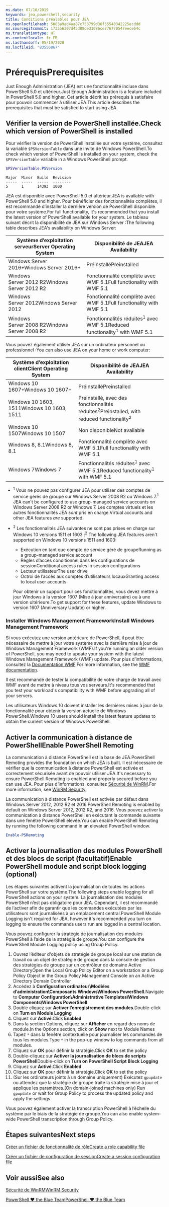 ```yaml
---
ms.date: 07/10/2019
keywords: jea,powershell,security
title: Conditions préalables pour JEA
ms.openlocfilehash: 5083a9ad4aa87c753799d36f55540342225ecddd
ms.sourcegitcommit: 173556307d45d88de31086ce776770547eece64c
ms.translationtype: HT
ms.contentlocale: fr-FR
ms.lasthandoff: 05/19/2020
ms.locfileid: "83556867"
---
```

# <a name="prerequisites"></a><span data-ttu-id="5fe11-103">Prérequis</span><span class="sxs-lookup"><span data-stu-id="5fe11-103">Prerequisites</span></span>

<span data-ttu-id="5fe11-104">Just Enough Administration (JEA) est une fonctionnalité incluse dans PowerShell 5.0 et ultérieur.</span><span class="sxs-lookup"><span data-stu-id="5fe11-104">Just Enough Administration is a feature included in PowerShell 5.0 and higher.</span></span> <span data-ttu-id="5fe11-105">Cet article décrit les prérequis à satisfaire pour pouvoir commencer à utiliser JEA.</span><span class="sxs-lookup"><span data-stu-id="5fe11-105">This article describes the prerequisites that must be satisfied to start using JEA.</span></span>

## <a name="check-which-version-of-powershell-is-installed"></a><span data-ttu-id="5fe11-106">Vérifier la version de PowerShell installée.</span><span class="sxs-lookup"><span data-stu-id="5fe11-106">Check which version of PowerShell is installed</span></span>

<span data-ttu-id="5fe11-107">Pour vérifier la version de PowerShell installée sur votre système, consultez la variable `$PSVersionTable` dans une invite de Windows PowerShell.</span><span class="sxs-lookup"><span data-stu-id="5fe11-107">To check which version of PowerShell is installed on your system, check the `$PSVersionTable` variable in a Windows PowerShell prompt.</span></span>

```powershell
$PSVersionTable.PSVersion
```

```Output
Major  Minor  Build  Revision
-----  -----  -----  --------
5      1      14393  1000
```

<span data-ttu-id="5fe11-108">JEA est disponible avec PowerShell 5.0 et ultérieur.</span><span class="sxs-lookup"><span data-stu-id="5fe11-108">JEA is available with PowerShell 5.0 and higher.</span></span> <span data-ttu-id="5fe11-109">Pour bénéficier des fonctionnalités complètes, il est recommandé d’installer la dernière version de PowerShell disponible pour votre système.</span><span class="sxs-lookup"><span data-stu-id="5fe11-109">For full functionality, it's recommended that you install the latest version of PowerShell available for your system.</span></span> <span data-ttu-id="5fe11-110">Le tableau suivant décrit la disponibilité de JEA sur Windows Server :</span><span class="sxs-lookup"><span data-stu-id="5fe11-110">The following table describes JEA's availability on Windows Server:</span></span>

| <span data-ttu-id="5fe11-111">Système d’exploitation serveur</span><span class="sxs-lookup"><span data-stu-id="5fe11-111">Server Operating System</span></span> |                <span data-ttu-id="5fe11-112">Disponibilité de JEA</span><span class="sxs-lookup"><span data-stu-id="5fe11-112">JEA Availability</span></span>                |
| ----------------------- | ---------------------------------------------- |
| <span data-ttu-id="5fe11-113">Windows Server 2016+</span><span class="sxs-lookup"><span data-stu-id="5fe11-113">Windows Server 2016+</span></span>    | <span data-ttu-id="5fe11-114">Préinstallé</span><span class="sxs-lookup"><span data-stu-id="5fe11-114">Preinstalled</span></span>                                   |
| <span data-ttu-id="5fe11-115">Windows Server 2012 R2</span><span class="sxs-lookup"><span data-stu-id="5fe11-115">Windows Server 2012 R2</span></span>  | <span data-ttu-id="5fe11-116">Fonctionnalité complète avec WMF 5.1</span><span class="sxs-lookup"><span data-stu-id="5fe11-116">Full functionality with WMF 5.1</span></span>                |
| <span data-ttu-id="5fe11-117">Windows Server 2012</span><span class="sxs-lookup"><span data-stu-id="5fe11-117">Windows Server 2012</span></span>     | <span data-ttu-id="5fe11-118">Fonctionnalité complète avec WMF 5.1</span><span class="sxs-lookup"><span data-stu-id="5fe11-118">Full functionality with WMF 5.1</span></span>                |
| <span data-ttu-id="5fe11-119">Windows Server 2008 R2</span><span class="sxs-lookup"><span data-stu-id="5fe11-119">Windows Server 2008 R2</span></span>  | <span data-ttu-id="5fe11-120">Fonctionnalités réduites<sup>1</sup> avec WMF 5.1</span><span class="sxs-lookup"><span data-stu-id="5fe11-120">Reduced functionality<sup>1</sup> with WMF 5.1</span></span> |

<span data-ttu-id="5fe11-121">Vous pouvez également utiliser JEA sur un ordinateur personnel ou professionnel :</span><span class="sxs-lookup"><span data-stu-id="5fe11-121">You can also use JEA on your home or work computer:</span></span>

| <span data-ttu-id="5fe11-122">Système d’exploitation client</span><span class="sxs-lookup"><span data-stu-id="5fe11-122">Client Operating System</span></span> |                   <span data-ttu-id="5fe11-123">Disponibilité de JEA</span><span class="sxs-lookup"><span data-stu-id="5fe11-123">JEA Availability</span></span>                   |
| ----------------------- | ---------------------------------------------------- |
| <span data-ttu-id="5fe11-124">Windows 10 1607+</span><span class="sxs-lookup"><span data-stu-id="5fe11-124">Windows 10 1607+</span></span>        | <span data-ttu-id="5fe11-125">Préinstallé</span><span class="sxs-lookup"><span data-stu-id="5fe11-125">Preinstalled</span></span>                                         |
| <span data-ttu-id="5fe11-126">Windows 10 1603, 1511</span><span class="sxs-lookup"><span data-stu-id="5fe11-126">Windows 10 1603, 1511</span></span>   | <span data-ttu-id="5fe11-127">Préinstallé, avec des fonctionnalités réduites<sup>2</sup></span><span class="sxs-lookup"><span data-stu-id="5fe11-127">Preinstalled, with reduced functionality<sup>2</sup></span></span> |
| <span data-ttu-id="5fe11-128">Windows 10 1507</span><span class="sxs-lookup"><span data-stu-id="5fe11-128">Windows 10 1507</span></span>         | <span data-ttu-id="5fe11-129">Non disponible</span><span class="sxs-lookup"><span data-stu-id="5fe11-129">Not available</span></span>                                        |
| <span data-ttu-id="5fe11-130">Windows 8, 8.1</span><span class="sxs-lookup"><span data-stu-id="5fe11-130">Windows 8, 8.1</span></span>          | <span data-ttu-id="5fe11-131">Fonctionnalité complète avec WMF 5.1</span><span class="sxs-lookup"><span data-stu-id="5fe11-131">Full functionality with WMF 5.1</span></span>                      |
| <span data-ttu-id="5fe11-132">Windows 7</span><span class="sxs-lookup"><span data-stu-id="5fe11-132">Windows 7</span></span>               | <span data-ttu-id="5fe11-133">Fonctionnalités réduites<sup>1</sup> avec WMF 5.1</span><span class="sxs-lookup"><span data-stu-id="5fe11-133">Reduced functionality<sup>1</sup> with WMF 5.1</span></span>       |

- <span data-ttu-id="5fe11-134"><sup>1</sup> Vous ne pouvez pas configurer JEA pour utiliser des comptes de service gérés de groupe sur Windows Server 2008 R2 ou Windows 7.</span><span class="sxs-lookup"><span data-stu-id="5fe11-134"><sup>1</sup> JEA can't be configured to use group-managed service accounts on Windows Server 2008 R2 or Windows 7.</span></span> <span data-ttu-id="5fe11-135">Les comptes virtuels et les autres fonctionnalités JEA *sont* pris en charge.</span><span class="sxs-lookup"><span data-stu-id="5fe11-135">Virtual accounts and other JEA features *are* supported.</span></span>

- <span data-ttu-id="5fe11-136"><sup>2</sup> Les fonctionnalités JEA suivantes ne sont pas prises en charge sur Windows 10 versions 1511 et 1603 :</span><span class="sxs-lookup"><span data-stu-id="5fe11-136"><sup>2</sup> The following JEA features aren't supported on Windows 10 versions 1511 and 1603:</span></span>

  - <span data-ttu-id="5fe11-137">Exécution en tant que compte de service géré de groupe</span><span class="sxs-lookup"><span data-stu-id="5fe11-137">Running as a group-managed service account</span></span>
  - <span data-ttu-id="5fe11-138">Règles d’accès conditionnel dans les configurations de session</span><span class="sxs-lookup"><span data-stu-id="5fe11-138">Conditional access rules in session configurations</span></span>
  - <span data-ttu-id="5fe11-139">Lecteur utilisateur</span><span class="sxs-lookup"><span data-stu-id="5fe11-139">The user drive</span></span>
  - <span data-ttu-id="5fe11-140">Octroi de l’accès aux comptes d’utilisateurs locaux</span><span class="sxs-lookup"><span data-stu-id="5fe11-140">Granting access to local user accounts</span></span>

  <span data-ttu-id="5fe11-141">Pour obtenir un support pour ces fonctionnalités, vous devez mettre à jour Windows à la version 1607 (Mise à jour anniversaire) ou à une version ultérieure.</span><span class="sxs-lookup"><span data-stu-id="5fe11-141">To get support for these features, update Windows to version 1607 (Anniversary Update) or higher.</span></span>

### <a name="install-windows-management-framework"></a><span data-ttu-id="5fe11-142">Installer Windows Management Framework</span><span class="sxs-lookup"><span data-stu-id="5fe11-142">Install Windows Management Framework</span></span>

<span data-ttu-id="5fe11-143">Si vous exécutez une version antérieure de PowerShell, il peut être nécessaire de mettre à jour votre système avec la dernière mise à jour de Windows Management Framework (WMF).</span><span class="sxs-lookup"><span data-stu-id="5fe11-143">If you're running an older version of PowerShell, you may need to update your system with the latest Windows Management Framework (WMF) update.</span></span> <span data-ttu-id="5fe11-144">Pour plus d’informations, consultez la [Documentation WMF](/powershell/scripting/wmf/overview).</span><span class="sxs-lookup"><span data-stu-id="5fe11-144">For more information, see the [WMF documentation](/powershell/scripting/wmf/overview).</span></span>

<span data-ttu-id="5fe11-145">Il est recommandé de tester la compatibilité de votre charge de travail avec WMF avant de mettre à niveau tous vos serveurs.</span><span class="sxs-lookup"><span data-stu-id="5fe11-145">It's recommended that you test your workload's compatibility with WMF before upgrading all of your servers.</span></span>

<span data-ttu-id="5fe11-146">Les utilisateurs Windows 10 doivent installer les dernières mises à jour de la fonctionnalité pour obtenir la version actuelle de Windows PowerShell.</span><span class="sxs-lookup"><span data-stu-id="5fe11-146">Windows 10 users should install the latest feature updates to obtain the current version of Windows PowerShell.</span></span>

## <a name="enable-powershell-remoting"></a><span data-ttu-id="5fe11-147">Activer la communication à distance de PowerShell</span><span class="sxs-lookup"><span data-stu-id="5fe11-147">Enable PowerShell Remoting</span></span>

<span data-ttu-id="5fe11-148">La communication à distance PowerShell est la base de JEA.</span><span class="sxs-lookup"><span data-stu-id="5fe11-148">PowerShell Remoting provides the foundation on which JEA is built.</span></span> <span data-ttu-id="5fe11-149">Il est nécessaire de vérifier que la communication à distance PowerShell est activée et correctement sécurisée avant de pouvoir utiliser JEA.</span><span class="sxs-lookup"><span data-stu-id="5fe11-149">It's necessary to ensure PowerShell Remoting is enabled and properly secured before you can use JEA.</span></span> <span data-ttu-id="5fe11-150">Pour plus d’informations, consultez [Sécurité de WinRM](/powershell/scripting/learn/remoting/winrmsecurity).</span><span class="sxs-lookup"><span data-stu-id="5fe11-150">For more information, see [WinRM Security](/powershell/scripting/learn/remoting/winrmsecurity).</span></span>

<span data-ttu-id="5fe11-151">La communication à distance PowerShell est activée par défaut dans Windows Server 2012, 2012 R2 et 2016.</span><span class="sxs-lookup"><span data-stu-id="5fe11-151">PowerShell Remoting is enabled by default on Windows Server 2012, 2012 R2, and 2016.</span></span> <span data-ttu-id="5fe11-152">Vous pouvez activer la communication à distance PowerShell en exécutant la commande suivante dans une fenêtre PowerShell élevée.</span><span class="sxs-lookup"><span data-stu-id="5fe11-152">You can enable PowerShell Remoting by running the following command in an elevated PowerShell window.</span></span>

```powershell
Enable-PSRemoting
```

## <a name="enable-powershell-module-and-script-block-logging-optional"></a><span data-ttu-id="5fe11-153">Activer la journalisation des modules PowerShell et des blocs de script (facultatif)</span><span class="sxs-lookup"><span data-stu-id="5fe11-153">Enable PowerShell module and script block logging (optional)</span></span>

<span data-ttu-id="5fe11-154">Les étapes suivantes activent la journalisation de toutes les actions PowerShell sur votre système.</span><span class="sxs-lookup"><span data-stu-id="5fe11-154">The following steps enable logging for all PowerShell actions on your system.</span></span> <span data-ttu-id="5fe11-155">La journalisation des modules PowerShell n’est pas obligatoire pour JEA. Cependant, il est recommandé de l’activer afin de garantir que les commandes exécutées par les utilisateurs sont journalisées à un emplacement central.</span><span class="sxs-lookup"><span data-stu-id="5fe11-155">PowerShell Module Logging isn't required for JEA, however it's recommended you turn on logging to ensure the commands users run are logged in a central location.</span></span>

<span data-ttu-id="5fe11-156">Vous pouvez configurer la stratégie de journalisation des modules PowerShell à l’aide de la stratégie de groupe.</span><span class="sxs-lookup"><span data-stu-id="5fe11-156">You can configure the PowerShell Module Logging policy using Group Policy.</span></span>

1. <span data-ttu-id="5fe11-157">Ouvrez l’éditeur d'objets de stratégie de groupe local sur une station de travail ou un objet de stratégie de groupe dans la console de gestion des stratégies de groupe sur un contrôleur de domaine Active Directory</span><span class="sxs-lookup"><span data-stu-id="5fe11-157">Open the Local Group Policy Editor on a workstation or a Group Policy Object in the Group Policy Management Console on an Active Directory Domain Controller</span></span>
2. <span data-ttu-id="5fe11-158">Accédez à **Configuration ordinateur\\Modèles d’administration\\Composants Windows\\Windows PowerShell**.</span><span class="sxs-lookup"><span data-stu-id="5fe11-158">Navigate to **Computer Configuration\\Administrative Templates\\Windows Components\\Windows PowerShell**</span></span>
3. <span data-ttu-id="5fe11-159">Double cliquez sur **Activer l’enregistrement des modules**.</span><span class="sxs-lookup"><span data-stu-id="5fe11-159">Double-click on **Turn on Module Logging**</span></span>
4. <span data-ttu-id="5fe11-160">Cliquez sur **Activé**.</span><span class="sxs-lookup"><span data-stu-id="5fe11-160">Click **Enabled**</span></span>
5. <span data-ttu-id="5fe11-161">Dans la section Options, cliquez sur **Afficher** en regard des noms de module.</span><span class="sxs-lookup"><span data-stu-id="5fe11-161">In the Options section, click on **Show** next to Module Names</span></span>
6. <span data-ttu-id="5fe11-162">Tapez `*` dans la fenêtre contextuelle pour journaliser les commandes de tous les modules.</span><span class="sxs-lookup"><span data-stu-id="5fe11-162">Type `*` in the pop-up window to log commands from all modules.</span></span>
7. <span data-ttu-id="5fe11-163">Cliquez sur **OK** pour définir la stratégie.</span><span class="sxs-lookup"><span data-stu-id="5fe11-163">Click **OK** to set the policy</span></span>
8. <span data-ttu-id="5fe11-164">Double-cliquez sur **Activer la journalisation de blocs de scripts PowerShell**</span><span class="sxs-lookup"><span data-stu-id="5fe11-164">Double-click on **Turn on PowerShell Script Block Logging**</span></span>
9. <span data-ttu-id="5fe11-165">Cliquez sur **Activé**.</span><span class="sxs-lookup"><span data-stu-id="5fe11-165">Click **Enabled**</span></span>
10. <span data-ttu-id="5fe11-166">Cliquez sur **OK** pour définir la stratégie.</span><span class="sxs-lookup"><span data-stu-id="5fe11-166">Click **OK** to set the policy</span></span>
11. <span data-ttu-id="5fe11-167">(Sur les ordinateurs joints à un domaine uniquement) Exécutez `gpupdate` ou attendez que la stratégie de groupe traite la stratégie mise à jour et applique les paramètres.</span><span class="sxs-lookup"><span data-stu-id="5fe11-167">(On domain-joined machines only) Run `gpupdate` or wait for Group Policy to process the updated policy and apply the settings</span></span>

<span data-ttu-id="5fe11-168">Vous pouvez également activer la transcription PowerShell à l’échelle du système par le biais de la stratégie de groupe.</span><span class="sxs-lookup"><span data-stu-id="5fe11-168">You can also enable system-wide PowerShell transcription through Group Policy.</span></span>

## <a name="next-steps"></a><span data-ttu-id="5fe11-169">Étapes suivantes</span><span class="sxs-lookup"><span data-stu-id="5fe11-169">Next steps</span></span>

[<span data-ttu-id="5fe11-170">Créer un fichier de fonctionnalité de rôle</span><span class="sxs-lookup"><span data-stu-id="5fe11-170">Create a role capability file</span></span>](role-capabilities.md)

[<span data-ttu-id="5fe11-171">Créer un fichier de configuration de session</span><span class="sxs-lookup"><span data-stu-id="5fe11-171">Create a session configuration file</span></span>](session-configurations.md)

## <a name="see-also"></a><span data-ttu-id="5fe11-172">Voir aussi</span><span class="sxs-lookup"><span data-stu-id="5fe11-172">See also</span></span>

[<span data-ttu-id="5fe11-173">Sécurité de WinRM</span><span class="sxs-lookup"><span data-stu-id="5fe11-173">WinRM Security</span></span>](/powershell/scripting/learn/remoting/winrmsecurity)

[<span data-ttu-id="5fe11-174">PowerShell ♥ the Blue Team</span><span class="sxs-lookup"><span data-stu-id="5fe11-174">PowerShell ♥ the Blue Team</span></span>](https://devblogs.microsoft.com/powershell/powershell-the-blue-team/)
